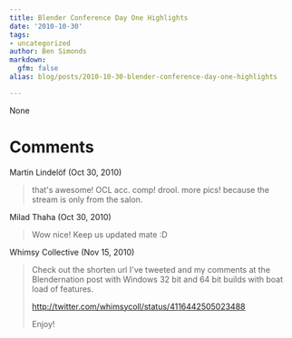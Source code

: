 ```yaml
---
title: Blender Conference Day One Highlights
date: '2010-10-30'
tags:
- uncategorized
author: Ben Simonds
markdown:
  gfm: false
alias: blog/posts/2010-10-30-blender-conference-day-one-highlights

---
```


None




# Comments


Martin Lindelöf (Oct 30, 2010)
> that's awesome! OCL acc. comp! drool.
> more pics! because the stream is only from the salon.

Milad Thaha (Oct 30, 2010)
> Wow nice! Keep us updated mate :D

Whimsy Collective (Nov 15, 2010)
> Check out the shorten url I've tweeted and my comments at the Blendernation post with Windows 32 bit and 64 bit builds with boat load of features.
> 
> http://twitter.com/whimsycoll/status/4116442505023488
> 
> Enjoy!
